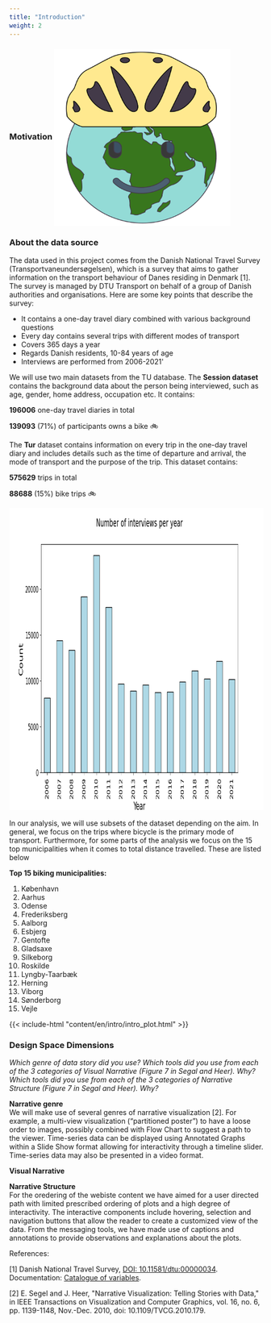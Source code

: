 ```yaml
---
title: "Introduction"
weight: 2
---
```


### Motivation <img src = "Earth_emoji.png" width=350 height=350  align="center" />

### About the data source

The data used in this project comes from the Danish National Travel Survey (Transportvaneundersøgelsen), which is a survey that aims to gather information on the transport behaviour of Danes residing in Denmark [1]. The survey is managed by DTU Transport on behalf of a group of Danish authorities and organisations. Here are some key points that describe the survey:

* It contains a one-day travel diary combined with various background questions
* Every day contains several trips with different modes of transport
* Covers 365 days a year
* Regards Danish residents, 10-84 years of age
* Interviews are performed from 2006-2021'

We will use two main datasets from the TU database. The **Session dataset** contains the background data about the person being interviewed, such as age, gender, home address, occupation etc. It contains:

**196006** one-day travel diaries in total

**139093** (71%) of participants owns a bike 🚲

The **Tur** dataset contains information on every trip in the one-day travel diary and includes details such as the time of departure and arrival, the mode of transport and the purpose of the trip. This dataset contains:

**575629** trips in total

**88688** (15%) bike trips 🚲


<img src="Number_of_interviews_per_year.png" width=800 height=600 />

In our analysis, we will use subsets of the dataset depending on the aim. In general, we focus on the trips where bicycle is the primary mode of transport. Furthermore, for some parts of the analysis we focus on the 15 top municipalities when it comes to total distance travelled. These are listed below

**Top 15 biking municipalities:**
1. København
2. Aarhus
3. Odense
4. Frederiksberg
5. Aalborg
6. Esbjerg
7. Gentofte
8. Gladsaxe
9. Silkeborg
10. Roskilde
11. Lyngby-Taarbæk
12. Herning
13. Viborg
14. Sønderborg
15. Vejle



{{< include-html "content/en/intro/intro_plot.html" >}}

### Design Space Dimensions

*Which genre of data story did you use?
Which tools did you use from each of the 3 categories of Visual Narrative (Figure 7 in Segal and Heer). Why?
Which tools did you use from each of the 3 categories of Narrative Structure (Figure 7 in Segal and Heer). Why?*

**Narrative genre**<br/>
We will make use of several genres of narrative visualization [2]. For example, a multi-view visualization (“partitioned poster”) to have a loose order to images, possibly combined with Flow Chart to suggest a path to the viewer. Time-series data can be displayed using Annotated Graphs within a Slide Show format allowing for interactivity through a timeline slider. Time-series data may also be presented in a video format.

**Visual Narrative**<br/>

**Narrative Structure**<br/>
For the oredering of the webiste content we have aimed for a user directed path with limited prescribed ordering of plots and a high degree of interactivity. The interactive components include hovering, selection and navigation buttons that allow the reader to create a customized view of the data. From the messaging tools, we have made use of captions and annotations to provide observations and explanations about the plots. 



References: 

[1] Danish National Travel Survey, [DOI: 10.11581/dtu:00000034](https://www.cta.man.dtu.dk/transportvaneundersoegelsen/dokumentation). Documentation: [Catalogue of variables]((https://www.tu2022.dk/meta/?lang=EN)).

[2] E. Segel and J. Heer, "Narrative Visualization: Telling Stories with Data," in IEEE Transactions on Visualization and Computer Graphics, vol. 16, no. 6, pp. 1139-1148, Nov.-Dec. 2010, doi: 10.1109/TVCG.2010.179.

